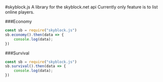 #skyblock.js
A library for the skyblock.net api
Currently only feature is to list online players.

###Economy
```js
const sb = require("skyblock.js")
sb.economy().then(data => {
    console.log(data);
})
```
###Survival
```js
const sb = require("skyblock.js")
sb.survival().then(data => {
    console.log(data);
})
```